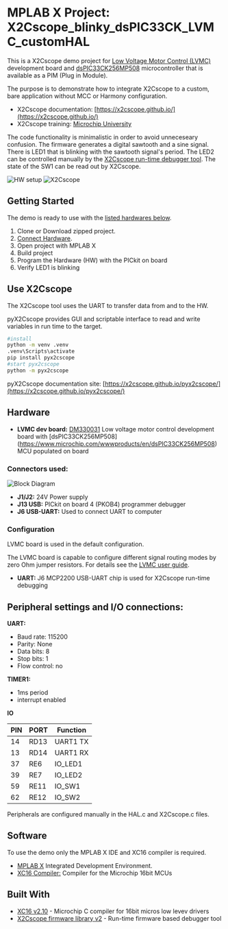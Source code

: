 # MPLAB X Project: X2Cscope_blinky_dsPIC33CK_LVMC_customHAL

This is a X2Cscope demo project for [Low Voltage Motor Control (LVMC)](https://www.microchip.com/DevelopmentTools/ProductDetails/PartNO/DM330031) development board and [dsPIC33CK256MP508](https://www.microchip.com/wwwproducts/en/dsPIC33CK256MP508) microcontroller that is available as a PIM (Plug in Module). 

The purpose is to demonstrate how to integrate X2Cscope to a custom, bare application without MCC or Harmony configuration.

* X2Cscope documentation: [https://x2cscope.github.io/](https://x2cscope.github.io/)
* X2Cscope training: [Microchip University](https://mu.microchip.com/page/all-courses)

The code functionality is minimalistic in order to avoid unneceseary confusion. The firmware generates a digital sawtooth and a sine signal. There is LED1 that is blinking with the sawtooth signal's period. The LED2 can be controlled manually by the [X2Cscope run-time debugger tool](https://x2cscope.github.io/). The state of the SW1 can be read out by X2Cscope.

![HW setup](doc/LVMC_Blinky_Connectors.gif)
![X2Cscope](doc/Scope_Animated.gif)

## Getting Started

The demo is ready to use with the [listed hardwares below](#hardware).

1. Clone or Download zipped project.
2. [Connect Hardware](#connectors-used).
3. Open project with MPLAB X
4. Build project
5. Program the Hardware (HW) with the PICkit on board
6. Verify LED1 is blinking

## Use X2Cscope

The X2Cscope tool uses the UART to transfer data from and to the HW. 

pyX2Cscope provides GUI and scriptable interface to read and write variables in run time to the target.

```bash
#install
python -m venv .venv
.venv\Scripts\activate
pip install pyx2cscope
#start pyx2cscope
python -m pyx2cscope
```

pyX2Cscope documentation site:
[https://x2cscope.github.io/pyx2cscope/](https://x2cscope.github.io/pyx2cscope/)

## Hardware

* **LVMC dev board:** [DM330031](https://www.microchip.com/DevelopmentTools/ProductDetails/PartNO/DM330031) Low voltage motor control development board with [dsPIC33CK256MP508] (https://www.microchip.com/wwwproducts/en/dsPIC33CK256MP508) MCU populated on board

### Connectors used:

![Block Diagram](doc/BlockDiagram_HW_Setup.png)

* **J1/J2:** 24V Power supply
* **J13 USB:** PICkit on board 4 (PKOB4) programmer debugger
* **J6 USB-UART:** Used to connect UART to computer 

### Configuration

LVMC board is used in the default configuration. 

The LVMC board is capable to configure different signal routing modes by zero Ohm jumper resistors. For details see the [LVMC user guide](https://www.microchip.com/DevelopmentTools/ProductDetails/PartNO/DM330031). 

* **UART:** J6 MCP2200 USB-UART chip is used for X2Cscope run-time debugging 
## Peripheral settings and I/O connections: 

**UART:**
   * Baud rate: 115200
   * Parity: None
   * Data bits: 8
   * Stop bits: 1
   * Flow control: no

**TIMER1:**
   * 1ms period
   * interrupt enabled

**IO**

| PIN | PORT   | Function |
| ----|--------|----------|
|  14 | RD13   | UART1 TX |
|  13 | RD14   | UART1 RX |
|  37 | RE6    | IO_LED1  |
|  39 | RE7    | IO_LED2  |
|  59 | RE11   | IO_SW1   |
|  62 | RE12   | IO_SW2   |

   Peripherals are configured manually in the HAL.c and X2Cscope.c files.

## Software

To use the demo only the MPLAB X IDE and XC16 compiler is required. 

* [MPLAB X](https://www.microchip.com/mplab/mplab-x-ide) Integrated Development Environment. 
* [XC16 Compiler:](https://www.microchip.com/mplab/compilers) Compiler for the Microchip 16bit MCUs
## Built With

* [XC16 v2.10](https://www.microchip.com/mplab/compilers) - Microchip C compiler for 16bit micros
low levev drivers
* [X2Cscope firmware library v2](https://x2cscope.github.io/) - Run-time firmware based debugger tool

